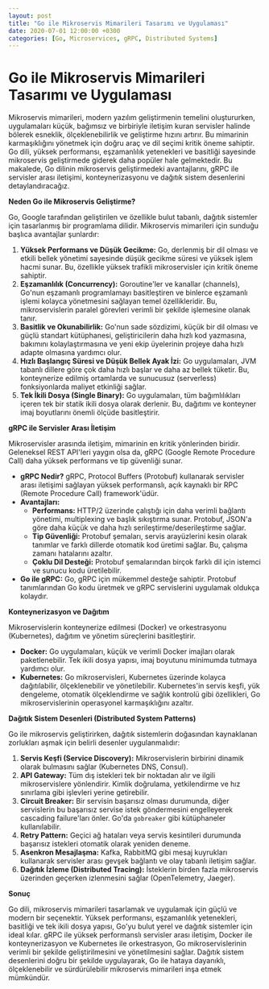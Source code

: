 ```yaml
---
layout: post
title: "Go ile Mikroservis Mimarileri Tasarımı ve Uygulaması"
date: 2020-07-01 12:00:00 +0300
categories: [Go, Microservices, gRPC, Distributed Systems]
---
```


# Go ile Mikroservis Mimarileri Tasarımı ve Uygulaması

Mikroservis mimarileri, modern yazılım geliştirmenin temelini oluştururken, uygulamaları küçük, bağımsız ve birbiriyle iletişim kuran servisler halinde bölerek esneklik, ölçeklenebilirlik ve geliştirme hızını artırır. Bu mimarinin karmaşıklığını yönetmek için doğru araç ve dil seçimi kritik öneme sahiptir. Go dili, yüksek performansı, eşzamanlılık yetenekleri ve basitliği sayesinde mikroservis geliştirmede giderek daha popüler hale gelmektedir. Bu makalede, Go dilinin mikroservis geliştirmedeki avantajlarını, gRPC ile servisler arası iletişimi, konteynerizasyonu ve dağıtık sistem desenlerini detaylandıracağız.

**Neden Go ile Mikroservis Geliştirme?**

Go, Google tarafından geliştirilen ve özellikle bulut tabanlı, dağıtık sistemler için tasarlanmış bir programlama dilidir. Mikroservis mimarileri için sunduğu başlıca avantajlar şunlardır:

1.  **Yüksek Performans ve Düşük Gecikme:** Go, derlenmiş bir dil olması ve etkili bellek yönetimi sayesinde düşük gecikme süresi ve yüksek işlem hacmi sunar. Bu, özellikle yüksek trafikli mikroservisler için kritik öneme sahiptir.
2.  **Eşzamanlılık (Concurrency):** Goroutine'ler ve kanallar (channels), Go'nun eşzamanlı programlamayı basitleştiren ve binlerce eşzamanlı işlemi kolayca yönetmesini sağlayan temel özellikleridir. Bu, mikroservislerin paralel görevleri verimli bir şekilde işlemesine olanak tanır.
3.  **Basitlik ve Okunabilirlik:** Go'nun sade sözdizimi, küçük bir dil olması ve güçlü standart kütüphanesi, geliştiricilerin daha hızlı kod yazmasına, bakımını kolaylaştırmasına ve yeni ekip üyelerinin projeye daha hızlı adapte olmasına yardımcı olur.
4.  **Hızlı Başlangıç Süresi ve Düşük Bellek Ayak İzi:** Go uygulamaları, JVM tabanlı dillere göre çok daha hızlı başlar ve daha az bellek tüketir. Bu, konteynerize edilmiş ortamlarda ve sunucusuz (serverless) fonksiyonlarda maliyet etkinliği sağlar.
5.  **Tek İkili Dosya (Single Binary):** Go uygulamaları, tüm bağımlılıkları içeren tek bir statik ikili dosya olarak derlenir. Bu, dağıtımı ve konteyner imaj boyutlarını önemli ölçüde basitleştirir.

**gRPC ile Servisler Arası İletişim**

Mikroservisler arasında iletişim, mimarinin en kritik yönlerinden biridir. Geleneksel REST API'leri yaygın olsa da, gRPC (Google Remote Procedure Call) daha yüksek performans ve tip güvenliği sunar.

*   **gRPC Nedir?** gRPC, Protocol Buffers (Protobuf) kullanarak servisler arası iletişimi sağlayan yüksek performanslı, açık kaynaklı bir RPC (Remote Procedure Call) framework'üdür.
*   **Avantajları:**
    *   **Performans:** HTTP/2 üzerinde çalıştığı için daha verimli bağlantı yönetimi, multiplexing ve başlık sıkıştırma sunar. Protobuf, JSON'a göre daha küçük ve daha hızlı serileştirme/deserileştirme sağlar.
    *   **Tip Güvenliği:** Protobuf şemaları, servis arayüzlerini kesin olarak tanımlar ve farklı dillerde otomatik kod üretimi sağlar. Bu, çalışma zamanı hatalarını azaltır.
    *   **Çoklu Dil Desteği:** Protobuf şemalarından birçok farklı dil için istemci ve sunucu kodu üretilebilir.
*   **Go ile gRPC:** Go, gRPC için mükemmel desteğe sahiptir. Protobuf tanımlarından Go kodu üretmek ve gRPC servislerini uygulamak oldukça kolaydır.

**Konteynerizasyon ve Dağıtım**

Mikroservislerin konteynerize edilmesi (Docker) ve orkestrasyonu (Kubernetes), dağıtım ve yönetim süreçlerini basitleştirir.

*   **Docker:** Go uygulamaları, küçük ve verimli Docker imajları olarak paketlenebilir. Tek ikili dosya yapısı, imaj boyutunu minimumda tutmaya yardımcı olur.
*   **Kubernetes:** Go mikroservisleri, Kubernetes üzerinde kolayca dağıtılabilir, ölçeklenebilir ve yönetilebilir. Kubernetes'in servis keşfi, yük dengeleme, otomatik ölçeklendirme ve sağlık kontrolü gibi özellikleri, Go mikroservislerinin operasyonel karmaşıklığını azaltır.

**Dağıtık Sistem Desenleri (Distributed System Patterns)**

Go ile mikroservis geliştirirken, dağıtık sistemlerin doğasından kaynaklanan zorlukları aşmak için belirli desenler uygulanmalıdır:

1.  **Servis Keşfi (Service Discovery):** Mikroservislerin birbirini dinamik olarak bulmasını sağlar (Kubernetes DNS, Consul).
2.  **API Gateway:** Tüm dış istekleri tek bir noktadan alır ve ilgili mikroservislere yönlendirir. Kimlik doğrulama, yetkilendirme ve hız sınırlama gibi işlevleri yerine getirebilir.
3.  **Circuit Breaker:** Bir servisin başarısız olması durumunda, diğer servislerin bu başarısız servise istek göndermesini engelleyerek cascading failure'ları önler. Go'da `gobreaker` gibi kütüphaneler kullanılabilir.
4.  **Retry Pattern:** Geçici ağ hataları veya servis kesintileri durumunda başarısız istekleri otomatik olarak yeniden deneme.
5.  **Asenkron Mesajlaşma:** Kafka, RabbitMQ gibi mesaj kuyrukları kullanarak servisler arası gevşek bağlantı ve olay tabanlı iletişim sağlar.
6.  **Dağıtık İzleme (Distributed Tracing):** İsteklerin birden fazla mikroservis üzerinden geçerken izlenmesini sağlar (OpenTelemetry, Jaeger).

**Sonuç**

Go dili, mikroservis mimarileri tasarlamak ve uygulamak için güçlü ve modern bir seçenektir. Yüksek performansı, eşzamanlılık yetenekleri, basitliği ve tek ikili dosya yapısı, Go'yu bulut yerel ve dağıtık sistemler için ideal kılar. gRPC ile yüksek performanslı servisler arası iletişim, Docker ile konteynerizasyon ve Kubernetes ile orkestrasyon, Go mikroservislerinin verimli bir şekilde geliştirilmesini ve yönetilmesini sağlar. Dağıtık sistem desenlerini doğru bir şekilde uygulayarak, Go ile hataya dayanıklı, ölçeklenebilir ve sürdürülebilir mikroservis mimarileri inşa etmek mümkündür.